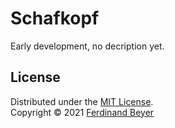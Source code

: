 # Schafkopf

Early development, no decription yet.

## License

Distributed under the [MIT License].  
Copyright &copy; 2021 [Ferdinand Beyer]

[Ferdinand Beyer]: https://fbeyer.com
[MIT License]: https://opensource.org/licenses/MIT
